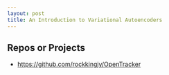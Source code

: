 ```yaml
---
layout: post
title: An Introduction to Variational Autoencoders
---
```



## Repos or Projects

- https://github.com/rockkingjy/OpenTracker